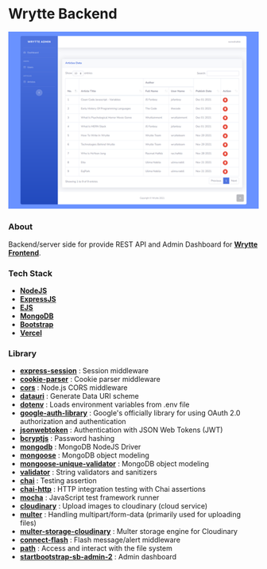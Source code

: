 # Wrytte Backend
![alt text](https://github.com/racmathafidz/wrytte-backend/blob/main/public/images/screely.png)

### About
Backend/server side for provide REST API and Admin Dashboard for [**Wrytte Frontend**](https://github.com/racmathafidz/wrytte-frontend). 

### Tech Stack
- [**NodeJS**](https://nodejs.org/en/)
- [**ExpressJS**](https://expressjs.com/)
- [**EJS**](https://ejs.co/)
- [**MongoDB**](https://www.mongodb.com/)
- [**Bootstrap**](https://getbootstrap.com/)
- [**Vercel**](https://vercel.com/)

### Library
- [**express-session**](https://www.npmjs.com/package/express-session) : Session middleware
- [**cookie-parser**](https://www.npmjs.com/package/cookie-parser) : Cookie parser middleware
- [**cors**](https://www.npmjs.com/package/cors) : Node.js CORS middleware
- [**datauri**](https://www.npmjs.com/package/datauri) : Generate Data URI scheme
- [**dotenv**](https://www.npmjs.com/package/dotenv) : Loads environment variables from .env file
- [**google-auth-library**](https://www.npmjs.com/package/google-auth-library) : Google's officially library for using OAuth 2.0 authorization and authentication
- [**jsonwebtoken**](https://www.npmjs.com/package/jsonwebtoken) : Authentication with JSON Web Tokens (JWT)
- [**bcryptjs**](https://www.npmjs.com/package/bcryptjs) : Password hashing
- [**mongodb**](https://www.npmjs.com/package/mongodb) : MongoDB NodeJS Driver
- [**mongoose**](https://www.npmjs.com/package/mongoose) : MongoDB object modeling
- [**mongoose-unique-validator**](https://www.npmjs.com/package/mongoose-unique-validator) : MongoDB object modeling
- [**validator**](https://www.npmjs.com/package/validator) : String validators and sanitizers
- [**chai**](https://www.chaijs.com/) : Testing assertion
- [**chai-http**](https://www.chaijs.com/plugins/chai-http/) : HTTP integration testing with Chai assertions
- [**mocha**](https://mochajs.org/) : JavaScript test framework runner
- [**cloudinary**](https://www.npmjs.com/package/cloudinary) : Upload images to cloudinary (cloud service)
- [**multer**](https://www.npmjs.com/package/multer) : Handling multipart/form-data (primarily used for uploading files)
- [**multer-storage-cloudinary**](https://www.npmjs.com/package/multer-storage-cloudinary) : Multer storage engine for Cloudinary
- [**connect-flash**](https://www.npmjs.com/package/connect-flash) : Flash message/alert middleware
- [**path**](https://www.npmjs.com/package/path) : Access and interact with the file system
- [**startbootstrap-sb-admin-2**](https://www.npmjs.com/package/startbootstrap-sb-admin-2) : Admin dashboard
